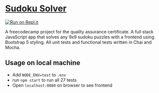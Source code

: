 # [Sudoku Solver](https://www.freecodecamp.org/learn/quality-assurance/quality-assurance-projects/sudoku-solver)
[![Run on Repl.it](https://repl.it/badge/github/panda4817/sudoku-solver-js)](https://repl.it/@Panda4817/sudoku-solver-js)

A freecodecamp project for the quality assurance certificate. A full stack JavaScript app that solves any 9x9 sudoku puzzles with a frontend using Bootstrap 5 styling. All unit tests and functional tests written in Chai and Mocha.

## Usage on local machine

- Add `NODE_ENV=test` to `.env`
- run `npm start` to run all 27 tests
- Open `localhost:8080` on browser to see frontend